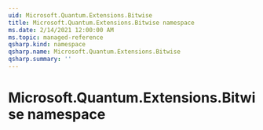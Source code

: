```yaml
---
uid: Microsoft.Quantum.Extensions.Bitwise
title: Microsoft.Quantum.Extensions.Bitwise namespace
ms.date: 2/14/2021 12:00:00 AM
ms.topic: managed-reference
qsharp.kind: namespace
qsharp.name: Microsoft.Quantum.Extensions.Bitwise
qsharp.summary: ''
---
```


# Microsoft.Quantum.Extensions.Bitwise namespace



